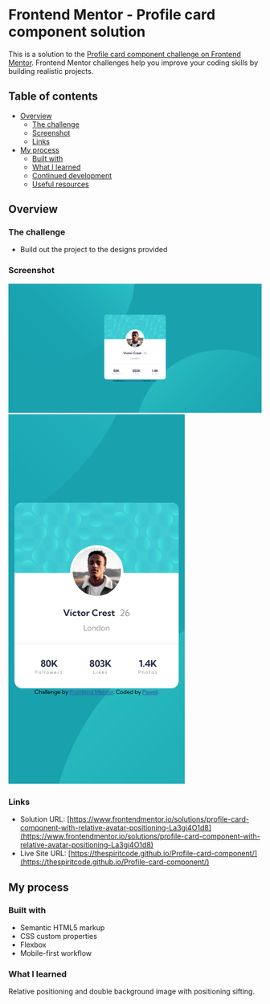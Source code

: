 # Frontend Mentor - Profile card component solution

This is a solution to the [Profile card component challenge on Frontend Mentor](https://www.frontendmentor.io/challenges/profile-card-component-cfArpWshJ). Frontend Mentor challenges help you improve your coding skills by building realistic projects. 

## Table of contents

- [Overview](#overview)
  - [The challenge](#the-challenge)
  - [Screenshot](#screenshot)
  - [Links](#links)
- [My process](#my-process)
  - [Built with](#built-with)
  - [What I learned](#what-i-learned)
  - [Continued development](#continued-development)
  - [Useful resources](#useful-resources)


## Overview

### The challenge

- Build out the project to the designs provided

### Screenshot

![desktop](/screens/desktop.png)
![mobile](/screens/mobile.png)

### Links

- Solution URL: [https://www.frontendmentor.io/solutions/profile-card-component-with-relative-avatar-positioning-La3gi4O1d8](https://www.frontendmentor.io/solutions/profile-card-component-with-relative-avatar-positioning-La3gi4O1d8)
- Live Site URL: [https://thespiritcode.github.io/Profile-card-component/](https://thespiritcode.github.io/Profile-card-component/)

## My process

### Built with

- Semantic HTML5 markup
- CSS custom properties
- Flexbox
- Mobile-first workflow

### What I learned

Relative positioning and double background image with positioning sifting.